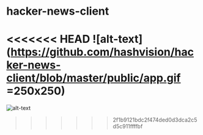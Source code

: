 # hacker-news-client


<<<<<<< HEAD
![alt-text](https://github.com/hashvision/hacker-news-client/blob/master/public/app.gif =250x250)
=======
![alt-text](https://github.com/hashvision/hacker-news-client/blob/master/public/app.gif)
>>>>>>> 2f1b9121bdc2f474ded0d3dca2c5d5c911ffffbf
